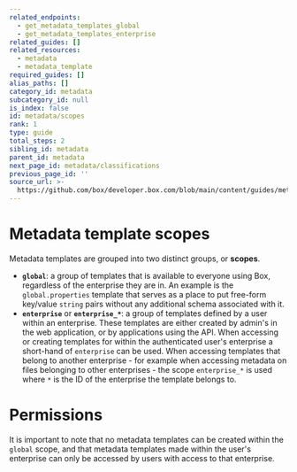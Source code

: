 ```yaml
---
related_endpoints:
  - get_metadata_templates_global
  - get_metadata_templates_enterprise
related_guides: []
related_resources:
  - metadata
  - metadata_template
required_guides: []
alias_paths: []
category_id: metadata
subcategory_id: null
is_index: false
id: metadata/scopes
rank: 1
type: guide
total_steps: 2
sibling_id: metadata
parent_id: metadata
next_page_id: metadata/classifications
previous_page_id: ''
source_url: >-
  https://github.com/box/developer.box.com/blob/main/content/guides/metadata/1-scopes.md
---
```

# Metadata template scopes

Metadata templates are grouped into two distinct groups, or **scopes**.

* **`global`**: a group of templates that is available to everyone using Box, regardless of the enterprise they are in. An example is the `global.properties` template that serves as a place to put free-form key/value `string` pairs without any additional schema associated with it.
* **`enterprise`** or **`enterprise_*`**: a group of templates defined by a user within an enterprise. These templates are either created by admin's in the web application, or by applications using the API. When accessing or creating templates for within the authenticated user's enterprise a short-hand of `enterprise` can be used. When accessing templates that belong to another enterprise - for example when accessing metadata on files belonging to other enterprises - the scope `enterprise_*` is used where `*` is the ID of the enterprise the template belongs to.

<Message warning>

# Permissions

It is important to note that no metadata templates can be created within the
`global` scope, and that metadata templates made within the user's enterprise
can only be accessed by users with access to that enterprise.

</Message>